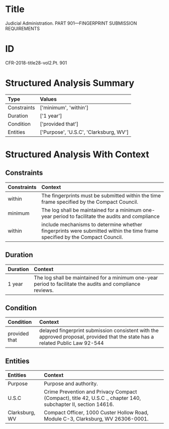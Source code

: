 # Title

 Judicial Administration. PART 901—FINGERPRINT SUBMISSION REQUIREMENTS


# ID

 CFR-2018-title28-vol2.Pt. 901


# Structured Analysis Summary

| Type        | Values                                 |
|:------------|:---------------------------------------|
| Constraints | ['minimum', 'within']                  |
| Duration    | ['1 year']                             |
| Condition   | ['provided that']                      |
| Entities    | ['Purpose', 'U.S.C', 'Clarksburg, WV'] |


# Structured Analysis With Context

 


## Constraints

| Constraints   | Context                                                                                                                      |
|:--------------|:-----------------------------------------------------------------------------------------------------------------------------|
| within        | The fingerprints must be submitted  within  the time frame specified by the Compact Council.                                 |
| minimum       | The log shall be maintained for a  minimum one-year period to facilitate the audits and compliance                           |
| within        | include mechanisms to determine whether fingerprints were submitted within  the time frame specified by the Compact Council. |


## Duration

| Duration   | Context                                                                                                    |
|:-----------|:-----------------------------------------------------------------------------------------------------------|
| 1 year     | The log shall be maintained for a minimum one-year period to facilitate the audits and compliance reviews. |


## Condition

| Condition     | Context                                                                                                                       |
|:--------------|:------------------------------------------------------------------------------------------------------------------------------|
| provided that | delayed fingerprint submission consistent with the approved proposal, provided that the state has a related Public Law 92-544 |


## Entities

| Entities       | Context                                                                                                       |
|:---------------|:--------------------------------------------------------------------------------------------------------------|
| Purpose        | Purpose  and authority.                                                                                       |
| U.S.C          | Crime Prevention and Privacy Compact (Compact), title 42, U.S.C ., chapter 140, subchapter II, section 14616. |
| Clarksburg, WV | Compact Officer, 1000 Custer Hollow Road, Module C-3, Clarksburg, WV  26306-0001.                             |



